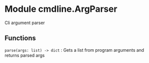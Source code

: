 Module cmdline.ArgParser
========================
Cli argument parser

Functions
---------

    
`parse(args: list) ‑> dict`
:   Gets a list from program arguments and returns parsed args